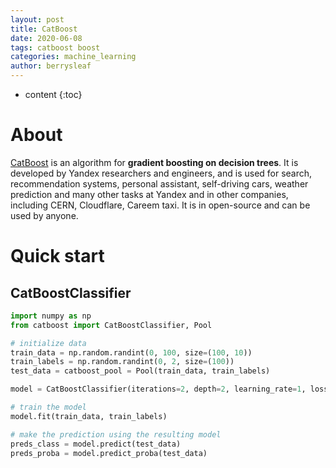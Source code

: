 ```yaml
---
layout: post
title: CatBoost
date: 2020-06-08
tags: catboost boost
categories: machine_learning
author: berrysleaf
---
```

* content
{:toc}


# About
[CatBoost](https://catboost.ai/) is an algorithm for **gradient boosting on decision trees**. It is developed by Yandex researchers and engineers, and is used for search, recommendation systems, personal assistant, self-driving cars, weather prediction and many other tasks at Yandex and in other companies, including CERN, Cloudflare, Careem taxi. It is in open-source and can be used by anyone.





# Quick start
## CatBoostClassifier
```python
import numpy as np
from catboost import CatBoostClassifier, Pool

# initialize data
train_data = np.random.randint(0, 100, size=(100, 10))
train_labels = np.random.randint(0, 2, size=(100))
test_data = catboost_pool = Pool(train_data, train_labels)

model = CatBoostClassifier(iterations=2, depth=2, learning_rate=1, loss_function='Logloss', verbose=True)

# train the model
model.fit(train_data, train_labels)

# make the prediction using the resulting model
preds_class = model.predict(test_data)
preds_proba = model.predict_proba(test_data)
```